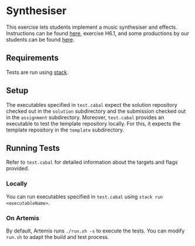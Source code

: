 # Synthesiser

This exercise lets students implement a
music synthesiser and effects.
Instructions can be found [here](https://www21.in.tum.de/teaching/fpv/WS20/assets/ex06.pdf), exercise H6.1,
and some productions by our students
can be found [here](https://www21.in.tum.de/teaching/fpv/WS20/wettbewerb.html#wett06-songs-table).

## Requirements

Tests are run using [stack](https://docs.haskellstack.org/en/stable/README/).

## Setup

The executables specified in `test.cabal` expect the solution repository checked out in the `solution` subdirectory and the submission checked out in the `assignment` subdirectory.
Moreover, `test.cabal` provides an executable to test the template repository locally.
For this, it expects the template repository in the `template` subdirectory.

## Running Tests

Refer to `test.cabal` for detailed information about the targets and flags provided.

### Locally

You can run executables specified in `test.cabal` using `stack run <executableName>`.

### On Artemis

By default, Artemis runs `./run.sh -s` to execute the tests.
You can modify `run.sh` to adapt the build and test process.

